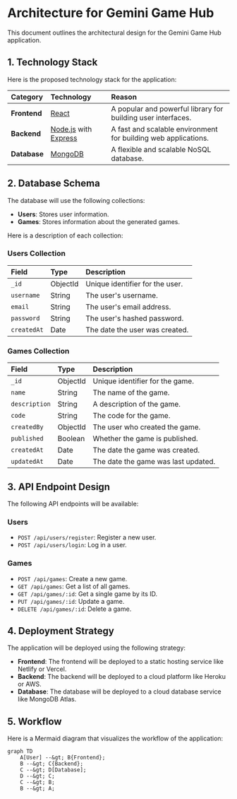 # Architecture for Gemini Game Hub

This document outlines the architectural design for the Gemini Game Hub application.

## 1. Technology Stack

Here is the proposed technology stack for the application:

| Category | Technology | Reason |
| :--- | :--- | :--- |
| **Frontend** | [React](https://react.dev/) | A popular and powerful library for building user interfaces. |
| **Backend** | [Node.js](https://nodejs.org/) with [Express](https://expressjs.com/) | A fast and scalable environment for building web applications. |
| **Database** | [MongoDB](https://www.mongodb.com/) | A flexible and scalable NoSQL database. |
## 2. Database Schema

The database will use the following collections:

-   **Users**: Stores user information.
-   **Games**: Stores information about the generated games.

Here is a description of each collection:

### Users Collection

| Field | Type | Description |
| :--- | :--- | :--- |
| `_id` | ObjectId | Unique identifier for the user. |
| `username` | String | The user's username. |
| `email` | String | The user's email address. |
| `password` | String | The user's hashed password. |
| `createdAt` | Date | The date the user was created. |

### Games Collection

| Field | Type | Description |
| :--- | :--- | :--- |
| `_id` | ObjectId | Unique identifier for the game. |
| `name` | String | The name of the game. |
| `description` | String | A description of the game. |
| `code` | String | The code for the game. |
| `createdBy` | ObjectId | The user who created the game. |
| `published` | Boolean | Whether the game is published. |
| `createdAt` | Date | The date the game was created. |
| `updatedAt` | Date | The date the game was last updated. |
## 3. API Endpoint Design

The following API endpoints will be available:

### Users

-   `POST /api/users/register`: Register a new user.
-   `POST /api/users/login`: Log in a user.

### Games

-   `POST /api/games`: Create a new game.
-   `GET /api/games`: Get a list of all games.
-   `GET /api/games/:id`: Get a single game by its ID.
-   `PUT /api/games/:id`: Update a game.
-   `DELETE /api/games/:id`: Delete a game.
## 4. Deployment Strategy

The application will be deployed using the following strategy:

-   **Frontend**: The frontend will be deployed to a static hosting service like Netlify or Vercel.
-   **Backend**: The backend will be deployed to a cloud platform like Heroku or AWS.
-   **Database**: The database will be deployed to a cloud database service like MongoDB Atlas.
## 5. Workflow

Here is a Mermaid diagram that visualizes the workflow of the application:

```mermaid
graph TD
    A[User] --&gt; B{Frontend};
    B --&gt; C{Backend};
    C --&gt; D[Database];
    D --&gt; C;
    C --&gt; B;
    B --&gt; A;
```
